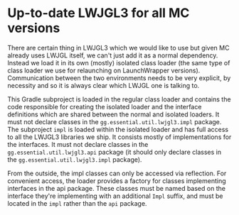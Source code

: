 # Up-to-date LWJGL3 for all MC versions

There are certain thing in LWJGL3 which we would like to use but given MC already uses LWJGL itself, we can't just add it as a normal dependency.
\
Instead we load it in its own (mostly) isolated class loader (the same type of class loader we use for relaunching on LaunchWrapper versions).
Communication between the two environments needs to be very explicit, by necessity and so it is always clear which LWJGL one is talking to.

This Gradle subproject is loaded in the regular class loader and contains the code responsible for creating the isolated loader and the interface definitions which are shared between the normal and isolated loaders.
It must not declare classes in the `gg.essential.util.lwjgl3.impl` package.
\
The subproject `impl` is loaded within the isolated loader and has full access to all the LWJGL3 libraries we ship. It consists mostly of implementations for the interfaces.
It must not declare classes in the `gg.essential.util.lwjgl3.api` package (it should only declare classes in the `gg.essential.util.lwjgl3.impl` package).

From the outside, the impl classes can only be accessed via reflection.
For convenient access, the loader provides a factory for classes implementing interfaces in the api package.
These classes must be named based on the interface they're implementing with an additional `Impl` suffix, and must be located in the `impl` rather than the `api` package.
